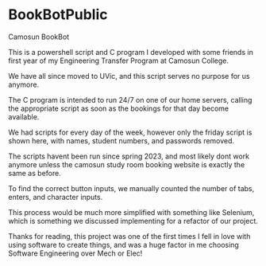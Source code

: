 # BookBotPublic
Camosun BookBot 

This is a powershell script and C program I developed with some friends in first year of my Engineering Transfer Program at Camosun College.

We have all since moved to UVic, and this script serves no purpose for us anymore.

The C program is intended to run 24/7 on one of our home servers, calling the appropriate script as soon as the bookings for that day become available.

We had scripts for every day of the week, however only the friday script is shown here, with names, student numbers, and passwords removed.

The scripts havent been run since spring 2023, and most likely dont work anymore unless the camosun study room booking website is exactly the same as before.

To find the correct button inputs, we manually counted the number of tabs, enters, and character inputs.

This process would be much more simplified with something like Selenium, which is something we discussed implementing for a refactor of our project.


Thanks for reading, this project was one of the first times I fell in love with using software to create things, and was a huge factor in me choosing Software Engineering over Mech or Elec!
